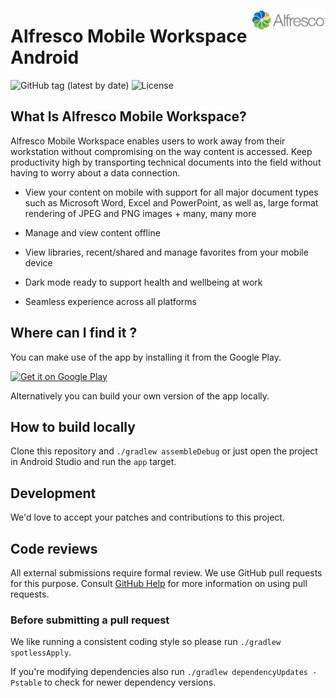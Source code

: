 [<img title="Alfresco" alt='Alfresco' src='docs/logo.svg' align="right" height="32px" />](https://alfresco.com/)

# Alfresco Mobile Workspace Android

![GitHub tag (latest by date)](https://img.shields.io/github/v/tag/Alfresco/alfresco-mobile-workspace-android?label=release)
![License](https://img.shields.io/github/license/Alfresco/alfresco-mobile-workspace-android)

## What Is Alfresco Mobile Workspace?
Alfresco Mobile Workspace enables users to work away from their workstation without compromising on the way content is accessed. Keep productivity high by transporting technical documents into the field without having to worry about a data connection.

-   View your content on mobile with support for all major document types such as Microsoft Word, Excel and PowerPoint, as well as, large format rendering of JPEG and PNG images + many, many more

-   Manage and view content offline

-   View libraries, recent/shared and manage favorites from your mobile device

-   Dark mode ready to support health and wellbeing at work

-   Seamless experience across all platforms

## Where can I find it ?

You can make use of the app by installing it from the Google Play.

<a href='https://play.google.com/store/apps/details?id=com.alfresco.content.app&hl=en&gl=US'>
    <img alt='Get it on Google Play' src='https://play.google.com/intl/en_us/badges/static/images/badges/en_badge_web_generic.png' width='240px'/>
</a>

Alternatively you can build your own version of the app locally.

## How to build locally

Clone this repository and `./gradlew assembleDebug` or just open the project in Android Studio and run the `app` target.

## Development

We'd love to accept your patches and contributions to this project.

## Code reviews

All external submissions require formal review. We use GitHub pull requests for this purpose. Consult [GitHub Help] for more
information on using pull requests.

[GitHub Help]: https://help.github.com/articles/about-pull-requests/

### Before submitting a pull request

We like running a consistent coding style so please run `./gradlew spotlessApply`.

If you're modifying dependencies also run `./gradlew dependencyUpdates -Pstable` to check for newer dependency versions.